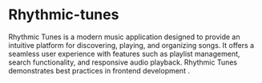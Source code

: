 # Rhythmic-tunes
Rhythmic Tunes is a modern music application designed to provide an intuitive platform for discovering, playing, and organizing songs. It offers a seamless user experience with features such as playlist management, search functionality, and responsive audio playback. Rhythmic Tunes demonstrates best practices in frontend development .
